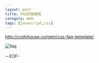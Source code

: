 ```yaml
---
layout: post
title: FAQ页面模板
category: Web
tags: [javascript,css]
---
```


<http://codyhouse.co/gem/css-faq-template/>

![faq](http://0bf196087c14ed19d1f11cf1.ambercreativelab.netdna-cdn.com/wp-content/uploads/2014/10/faq-featured.png "FAQ")

－EOF-
